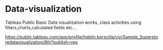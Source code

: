 # Data-visualization
Tableau Public
 Basic Data visualization works, class activities
 using filters,charts,calculated fields etc...

https://public.tableau.com/app/profile/heblin.berscilla/viz/Sample_Superstoredatavisualization/8th?publish=yes

